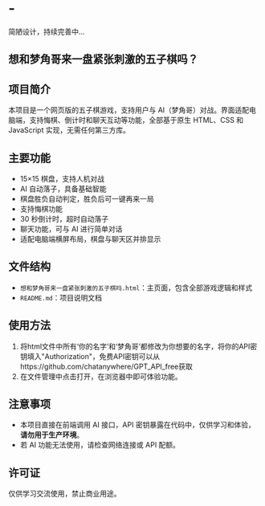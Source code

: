 # -
简陋设计，持续完善中…
## 想和梦角哥来一盘紧张刺激的五子棋吗？

## 项目简介
本项目是一个网页版的五子棋游戏，支持用户与 AI（梦角哥）对战。界面适配电脑端，支持悔棋、倒计时和聊天互动等功能，全部基于原生 HTML、CSS 和 JavaScript 实现，无需任何第三方库。

## 主要功能
- 15×15 棋盘，支持人机对战
- AI 自动落子，具备基础智能
- 棋盘胜负自动判定，胜负后可一键再来一局
- 支持悔棋功能
- 30 秒倒计时，超时自动落子
- 聊天功能，可与 AI 进行简单对话
- 适配电脑端横屏布局，棋盘与聊天区并排显示

## 文件结构
- `想和梦角哥来一盘紧张刺激的五子棋吗.html`：主页面，包含全部游戏逻辑和样式
- `README.md`：项目说明文档

## 使用方法
1. 将html文件中所有‘你的名字’和‘梦角哥’都修改为你想要的名字，将你的API密钥填入"Authorization"，免费API密钥可以从https://github.com/chatanywhere/GPT_API_free获取
2. 在文件管理中点击打开，在浏览器中即可体验功能。

## 注意事项
- 本项目直接在前端调用 AI 接口，API 密钥暴露在代码中，仅供学习和体验，**请勿用于生产环境**。
- 若 AI 功能无法使用，请检查网络连接或 API 配额。

## 许可证
仅供学习交流使用，禁止商业用途。
